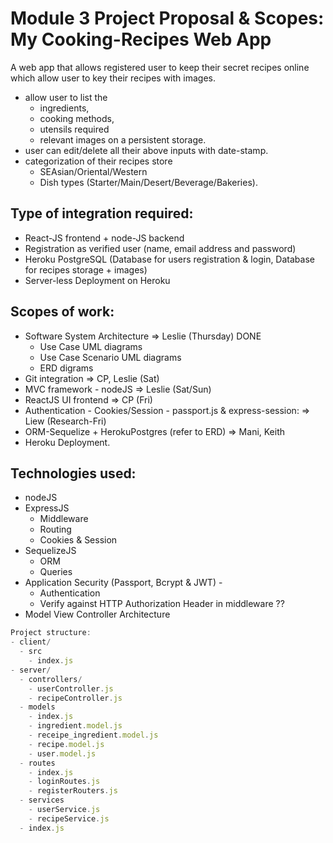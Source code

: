 # Module 3 Project Proposal & Scopes: My Cooking-Recipes Web App

A web app that allows registered user to keep their secret recipes online which allow user to key their recipes with images.
- allow user to list the 
  - ingredients, 
  - cooking methods, 
  - utensils required
  - relevant images on a persistent storage.
- user can edit/delete all their above inputs with date-stamp.
- categorization of their recipes store
  - SEAsian/Oriental/Western
  - Dish types (Starter/Main/Desert/Beverage/Bakeries).


## Type of integration required:
- React-JS frontend + node-JS backend
- Registration as verified user (name, email address and password)
- Heroku PostgreSQL (Database for users registration & login, Database for recipes storage + images)
- Server-less Deployment on Heroku


## Scopes of work:
- Software System Architecture => Leslie (Thursday) DONE
  - Use Case UML diagrams
  - Use Case Scenario UML diagrams
  - ERD digrams 
- Git integration => CP, Leslie (Sat)
- MVC framework - nodeJS => Leslie (Sat/Sun)
- ReactJS UI frontend => CP (Fri)
- Authentication - Cookies/Session - passport.js & express-session: => Liew (Research-Fri)
- ORM-Sequelize + HerokuPostgres (refer to ERD) => Mani, Keith
- Heroku Deployment.


## Technologies used:
- nodeJS
- ExpressJS
  - Middleware
  - Routing
  - Cookies & Session
- SequelizeJS
  - ORM
  - Queries
- Application Security (Passport, Bcrypt & JWT) - 
  - Authentication
  - Verify against HTTP Authorization Header in middleware ??
- Model View Controller Architecture


```javascript
Project structure:
- client/
  - src 
    - index.js 
- server/
  - controllers/
    - userController.js
    - recipeController.js
  - models
    - index.js
    - ingredient.model.js
    - receipe_ingredient.model.js
    - recipe.model.js
    - user.model.js
  - routes
    - index.js
    - loginRoutes.js
    - registerRouters.js
  - services
    - userService.js
    - recipeService.js
  - index.js
```
